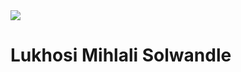 <div>
  <img style={height:"50px" , width:"50px"} src="https://media.licdn.com/dms/image/v2/D4D03AQGg0ZXjZ08V1Q/profile-displayphoto-shrink_800_800/profile-displayphoto-shrink_800_800/0/1724075423814?e=1735776000&v=beta&t=GqkBrAfoVX1ZNwfFtFBJu0WmKGh3ayA00O5wHYrQdpg" />
</div>

<h1>Lukhosi Mihlali Solwandle</h1>

<!--
**Solwandle-Mihlali/Solwandle-Mihlali** is a ✨ _special_ ✨ repository because its `README.md` (this file) appears on your GitHub profile.

Here are some ideas to get you started:

- 🔭 I’m currently working on ...
- 🌱 I’m currently learning ...
- 👯 I’m looking to collaborate on ...
- 🤔 I’m looking for help with ...
- 💬 Ask me about ...
- 📫 How to reach me: ...
- 😄 Pronouns: ...
- ⚡ Fun fact: ...
-->
